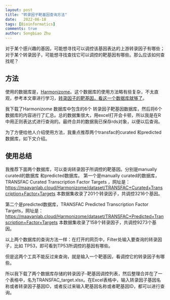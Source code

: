 ```yaml
---
layout: post
title: "转录因子靶基因查询方法"
date:   2022-06-18
tags: [Bioinformatics]
comments: true
author: Songbiao Zhu
---
```

对于某个感兴趣的基因，可能想寻找可以调控该基因表达的上游转录因子有哪些；对于某个转录因子，可能想寻找查找它可以调控的靶基因有哪些。那么应该如何查找呢？

## 方法

使用的数据库是，[Harmonizome](https://blog.csdn.net/weixin_43569478/article/details/108079284)。这个数据库的使用方法略有些复杂，不太直观，参考本文章进行学习，[转录因子的靶基因，看这一个数据库就够了](https://blog.csdn.net/weixin_43569478/article/details/108079284)。

我下载了Harmonizome 数据库中包含的6个 转录因子靶基因数据库，然后将6个数据库的内容进行了汇总。总的数据集很大，用excel打开会卡顿，所以我是在R中用正则表达式进行查询的。最终合并的数据我已保存rds对象，以便以后查询。

为了方便给他人介绍使用方法，我重点推荐两个transfac的curated 和predicted数据库，如下文介绍。

## 使用总结

我推荐下面两个数据库，可以查询转录因子所调控的靶基因。分别是manually curated的数据库 和predicted数据库。
第一个是manually curated的数据库， TRANSFAC Curated Transcription Factor Targets ，网址是：
https://maayanlab.cloud/Harmonizome/dataset/TRANSFAC+Curated+Transcription+Factor+Targets
本数据集收录了201个转录因子，共调控3216个基因。

第二个是predicted数据库，TRANSFAC Predicted Transcription Factor Targets，网址是：https://maayanlab.cloud/Harmonizome/dataset/TRANSFAC+Predicted+Transcription+Factor+Targets
本数据集收录了158个转录因子，共调控9273个基因。

以上两个数据库的查询方法一样：在打开的网页中，Filter处输入要查询的转录因子，比如 TP53，即可看到TP53所调控的基因有哪些。

但是这两个工具不能反过来查询，就是输入一个靶基因，看调控它的转录因子有哪些。

所以我下载了两个数据库存储的转录因子-靶基因调控列表，然后整理合并在了一个表格中，名为TRANSFAC_target.xlsx。在Excel表格中，输入转录因子基因名称或者转录因子基因ID，或者反过来输入靶基因名称或者靶基因ID，都可以进行查询。


